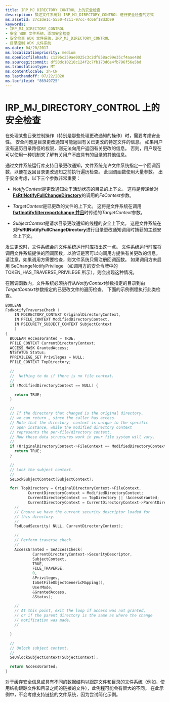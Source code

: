 ```yaml
---
title: IRP_MJ_DIRECTORY_CONTROL 上的安全检查
description: 描述文件系统对 IRP_MJ_DIRECTORY_CONTROL 进行安全检查的方式
ms.assetid: 27c2de1c-5550-4211-97cc-4c66f18d3b99
keywords:
- IRP_MJ_DIRECTORY_CONTROL
- 安全 WDK 文件系统，添加安全检查
- 安全检查 WDK 文件系统，IRP_MJ_DIRECTORY_CONTROL
- 目录控制 WDK 文件系统
ms.date: 04/20/2017
ms.localizationpriority: medium
ms.openlocfilehash: c1296c259ae0025c3c2df858ac99e35cf4aae48d
ms.sourcegitcommit: df50dc10210c124f2c7fb173d6e4fb796f56e5bd
ms.translationtype: MT
ms.contentlocale: zh-CN
ms.lasthandoff: 07/22/2020
ms.locfileid: "86949725"
---
```

# <a name="security-checks-on-irp_mj_directory_control"></a>IRP_MJ_DIRECTORY_CONTROL 上的安全检查

在处理某些目录控制操作（特别是那些处理更改通知的操作）时，需要考虑安全性。 安全问题是目录更改通知可能返回有关已更改的特定文件的信息。 如果用户没有遍历目录路径的权限，则无法向用户返回有关更改的信息。 否则，用户现在可以使用一种机制来了解有关用户不应具有的目录的其他信息。

通过文件系统运行库支持目录更改通知，文件系统允许文件系统指定一个回调函数，以便在返回目录更改通知之前执行遍历检查。 此回调函数使用大量参数。 出于安全考虑，以下三个参数非常重要：

- *NotifyContext*是更改通知处于活动状态的目录的上下文。 这将是传递给对[**FsRtlNotifyFullChangeDirectory**](https://docs.microsoft.com/windows-hardware/drivers/ddi/ntifs/nf-ntifs-_fsrtl_advanced_fcb_header-fsrtlnotifyfullchangedirectory)的调用的*FsContext*参数。

- *TargetContext*是已更改的文件的上下文。 这将是文件系统在调用[**fsrtlnotifyfilterreportchange 并且**](https://docs.microsoft.com/windows-hardware/drivers/ddi/ntifs/nf-ntifs-_fsrtl_advanced_fcb_header-fsrtlnotifyfilterreportchange)时传递的*TargetContext*参数。

- *SubjectContext*是请求目录更改通知的线程的安全上下文。 这是文件系统在对**FsRtlNotifyFullChangeDirectory**进行目录更改通知调用时捕获的主题安全上下文。

发生更改时，文件系统会向文件系统运行时库指出这一点。 文件系统运行时库将调用文件系统提供的回调函数，以验证是否可以向调用方提供有关更改的信息。 请注意，如果调用方需要检查，则文件系统只需注册回调函数。 如果调用方未启用 SeChangeNotifyPrivilege （如调用方的安全令牌中的 TOKEN_HAS_TRAVERSE_PRIVILEGE 所示），则会出现这种情况。

在回调函数内，文件系统必须执行从*NotifyContext*参数指定的目录到由*TargetContext*参数指定的已更改文件的遍历检查。 下面的示例例程执行此类检查。

```cpp
BOOLEAN
FsdNotifyTraverseCheck (
    IN PDIRECTORY_CONTEXT OriginalDirectoryContext,
    IN PFILE_CONTEXT ModifiedDirectoryContext,
    IN PSECURITY_SUBJECT_CONTEXT SubjectContext
    )
{
  BOOLEAN AccessGranted = TRUE;
  PFILE_CONTEXT CurrentDirectoryContext;
  ACCESS_MASK GrantedAccess;
  NTSTATUS Status;
  PPRIVILEGE_SET Privileges = NULL;
  PFILE_CONTEXT TopDirectory;

  //
  //  Nothing to do if there is no file context.
  //
  if (ModifiedDirectoryContext == NULL) {

    return TRUE;
  }

  //
  // If the directory that changed is the original directory,
  // we can return , since the caller has access.
  // Note that the directory  context is unique to the specific
  // open instance, while the modified directory context
  // represents the per-file/directory context.
  // How these data structures work in your file system will vary.
  //
  if (OriginalDirectoryContext->FileContext == ModifiedDirectoryContext) {
    return TRUE;
  }

  //
  // Lock the subject context.
  //
  SeLockSubjectContext(SubjectContext);

  for( TopDirectory = OriginalDirectoryContext->FileContext,
          CurrentDirectoryContext = ModifiedDirectoryContext;
          CurrentDirectoryContext == TopDirectory || !AccessGranted;
          CurrentDirectoryContext = CurrentDirectoryContext->ParentDirectory) {
    //
    // Ensure we have the current security descriptor loaded for
    // this directory.
    //
    FsdLoadSecurity( NULL, CurrentDirectoryContext);

    //
    // Perform traverse check.
    //
    AccessGranted = SeAccessCheck(
            CurrentDirectoryContext->SecurityDescriptor,
            SubjectContext,
            TRUE,
            FILE_TRAVERSE,
            0,
            &Privileges,
            IoGetFileObjectGenericMapping(),
            UserMode,
            &GrantedAccess,
            &Status);

    //
    // At this point, exit the loop if access was not granted,
    // or if the parent directory is the same as where the change
    // notification was made.
    //

  }

  //
  // Unlock subject context.
  //
  SeUnlockSubjectContext(SubjectContext);

  return AccessGranted;
}
```

对于缓存安全信息或具有不同的数据结构以跟踪文件和目录的文件系统（例如，使用结构跟踪文件和目录之间的链接的文件），此例程可能会有很大的不同。 在此示例中，不会考虑支持链接的文件系统，因为尝试简化示例。
